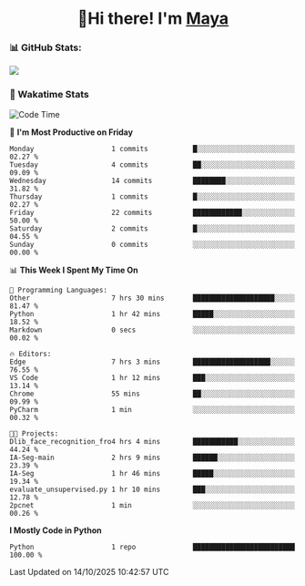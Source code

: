  <h1 align="center">👋Hi there! I'm <a href="https://liumyblog.cn">Maya</a></h1>

### 📊 GitHub Stats:
<p href="https://github.com/anuraghazra/github-readme-stats">
<img align="left" src="https://github-readme-stats.vercel.app/api?username=liumy-lay&show_icons=true&title_color=ffffff&icon_color=ffffff&text_color=ffffff&bg_color=D80835&hide_title=true" />
</p>
<br clear="left"/>

### 🚀 Wakatime Stats
<!--START_SECTION:waka-->
![Code Time](http://img.shields.io/badge/Code%20Time-227%20hrs%2032%20mins-blue)

📅 **I'm Most Productive on Friday** 

```text
Monday                   1 commits           █░░░░░░░░░░░░░░░░░░░░░░░░   02.27 % 
Tuesday                  4 commits           ██░░░░░░░░░░░░░░░░░░░░░░░   09.09 % 
Wednesday                14 commits          ████████░░░░░░░░░░░░░░░░░   31.82 % 
Thursday                 1 commits           █░░░░░░░░░░░░░░░░░░░░░░░░   02.27 % 
Friday                   22 commits          ████████████░░░░░░░░░░░░░   50.00 % 
Saturday                 2 commits           █░░░░░░░░░░░░░░░░░░░░░░░░   04.55 % 
Sunday                   0 commits           ░░░░░░░░░░░░░░░░░░░░░░░░░   00.00 % 
```


📊 **This Week I Spent My Time On** 

```text
💬 Programming Languages: 
Other                    7 hrs 30 mins       ████████████████████░░░░░   81.47 % 
Python                   1 hr 42 mins        █████░░░░░░░░░░░░░░░░░░░░   18.52 % 
Markdown                 0 secs              ░░░░░░░░░░░░░░░░░░░░░░░░░   00.02 % 

🔥 Editors: 
Edge                     7 hrs 3 mins        ███████████████████░░░░░░   76.55 % 
VS Code                  1 hr 12 mins        ███░░░░░░░░░░░░░░░░░░░░░░   13.14 % 
Chrome                   55 mins             ██░░░░░░░░░░░░░░░░░░░░░░░   09.99 % 
PyCharm                  1 min               ░░░░░░░░░░░░░░░░░░░░░░░░░   00.32 % 

🐱‍💻 Projects: 
Dlib_face_recognition_fro4 hrs 4 mins        ███████████░░░░░░░░░░░░░░   44.24 % 
IA-Seg-main              2 hrs 9 mins        ██████░░░░░░░░░░░░░░░░░░░   23.39 % 
IA-Seg                   1 hr 46 mins        █████░░░░░░░░░░░░░░░░░░░░   19.34 % 
evaluate_unsupervised.py 1 hr 10 mins        ███░░░░░░░░░░░░░░░░░░░░░░   12.78 % 
2pcnet                   1 min               ░░░░░░░░░░░░░░░░░░░░░░░░░   00.26 % 
```

**I Mostly Code in Python** 

```text
Python                   1 repo              █████████████████████████   100.00 % 
```




 Last Updated on 14/10/2025 10:42:57 UTC
<!--END_SECTION:waka-->
